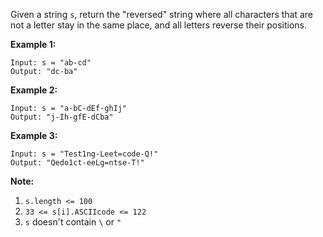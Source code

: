 Given a string `s`, return the "reversed" string where all characters that are
not a letter stay in the same place, and all letters reverse their positions.



**Example 1:**

    
    
    Input: s = "ab-cd"
    Output: "dc-ba"
    

**Example 2:**

    
    
    Input: s = "a-bC-dEf-ghIj"
    Output: "j-Ih-gfE-dCba"
    

**Example 3:**

    
    
    Input: s = "Test1ng-Leet=code-Q!"
    Output: "Qedo1ct-eeLg=ntse-T!"
    



**Note:**

  1. `s.length <= 100`
  2. `33 <= s[i].ASCIIcode <= 122` 
  3. `s` doesn't contain `\` or `"`

